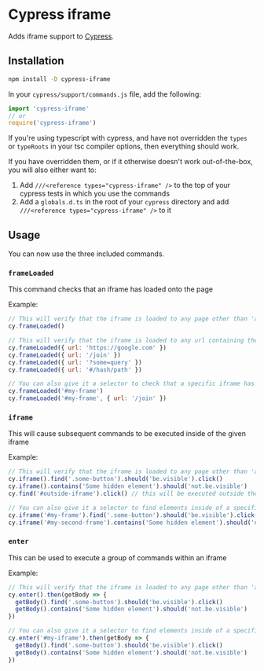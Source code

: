 # Cypress iframe
Adds iframe support to [Cypress](https://www.cypress.io/).

## Installation
```bash
npm install -D cypress-iframe
```

In your `cypress/support/commands.js` file, add the following:
```js
import 'cypress-iframe'
// or
require('cypress-iframe')
```

If you're using typescript with cypress, and have not overridden the `types` or `typeRoots` in your tsc compiler options, then everything should work.

If you have overridden them, or if it otherwise doesn't work out-of-the-box, you will also either want to:
1. Add `///<reference types="cypress-iframe" />` to the top of your cypress tests in which you use the commands
1. Add a `globals.d.ts` in the root of your `cypress` directory and add `///<reference types="cypress-iframe" />` to it

## Usage
You can now use the three included commands.

### `frameLoaded`
This command checks that an iframe has loaded onto the page

Example:
```js
// This will verify that the iframe is loaded to any page other than 'about:blank'
cy.frameLoaded()

// This will verify that the iframe is loaded to any url containing the given path part
cy.frameLoaded({ url: 'https://google.com' })
cy.frameLoaded({ url: '/join' })
cy.frameLoaded({ url: '?some=query' })
cy.frameLoaded({ url: '#/hash/path' })

// You can also give it a selector to check that a specific iframe has loaded
cy.frameLoaded('#my-frame')
cy.frameLoaded('#my-frame', { url: '/join' })
```

### `iframe`
This will cause subsequent commands to be executed inside of the given iframe

Example:
```js
// This will verify that the iframe is loaded to any page other than 'about:blank'
cy.iframe().find('.some-button').should('be.visible').click()
cy.iframe().contains('Some hidden element').should('not.be.visible')
cy.find('#outside-iframe').click() // this will be executed outside the iframe

// You can also give it a selector to find elements inside of a specific iframe
cy.iframe('#my-frame').find('.some-button').should('be.visible').click()
cy.iframe('#my-second-frame').contains('Some hidden element').should('not.be.visible')
```

### `enter`
This can be used to execute a group of commands within an iframe

Example:
```js
// This will verify that the iframe is loaded to any page other than 'about:blank'
cy.enter().then(getBody => {
  getBody().find('.some-button').should('be.visible').click()
  getBody().contains('Some hidden element').should('not.be.visible')
})

// You can also give it a selector to find elements inside of a specific iframe
cy.enter('#my-iframe').then(getBody => {
  getBody().find('.some-button').should('be.visible').click()
  getBody().contains('Some hidden element').should('not.be.visible')
})
```
